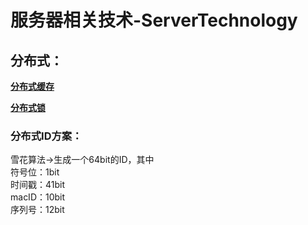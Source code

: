 # 服务器相关技术-ServerTechnology  
## 分布式：

**[分布式缓存](https://github.com/btlyh/serverTechnology/blob/main/file/%E5%88%86%E5%B8%83%E5%BC%8F%E7%BC%93%E5%AD%98.md)**  

**[分布式锁](https://github.com/btlyh/serverTechnology/blob/main/file/%E5%88%86%E5%B8%83%E5%BC%8F%E9%94%81.md)**  


### 分布式ID方案：
雪花算法->生成一个64bit的ID，其中  
符号位：1bit  
时间戳：41bit  
macID：10bit  
序列号：12bit  
